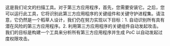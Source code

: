 这是我们论文的扫描工具。对于第三方应用程序，首先，您需要安装它。之后，您可以运行此工具，它将识别此第三方应用程序的关键组件和关键守护进程集。请注意，它仍然是一个稻草人设计，我们仍在努力实现以下目标：1. 自动识别所有具有潜在风险的第三方应用程序。2. 利用第三方应用程序的关键组件自动发起攻击。我们的目标是构建一个工具来分析所有第三方应用程序并生成 PoC 以自动发起过度权限攻击。
